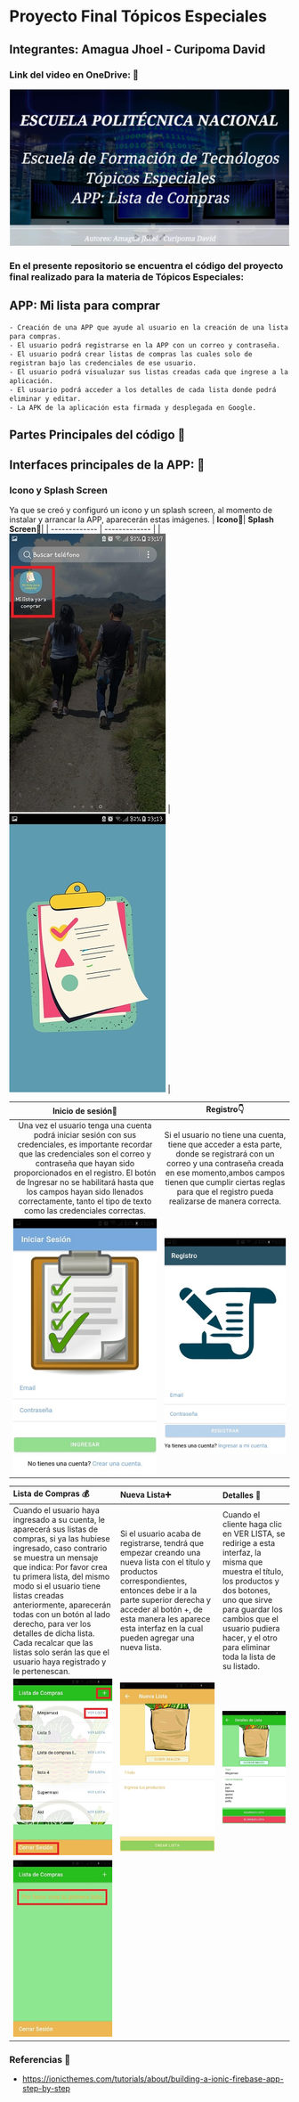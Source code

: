 # Proyecto Final Tópicos Especiales
##  Integrantes: Amagua Jhoel - Curipoma David
### Link del video en OneDrive: :movie_camera:
[![Watch the video](https://github.com/Davix316/ProyectoFinalTE/blob/main/images/video.PNG)](https://n9.cl/utmyk)
 
### En el presente repositorio se encuentra el código del proyecto final realizado para la materia de Tópicos Especiales:

## APP: Mi lista para comprar
```
- Creación de una APP que ayude al usuario en la creación de una lista para compras.
- El usuario podrá registrarse en la APP con un correo y contraseña.
- El usuario podrá crear listas de compras las cuales solo de registran bajo las credenciales de ese usuario.
- El usuario podrá visualuzar sus listas creadas cada que ingrese a la aplicación.
- El usuario podrá acceder a los detalles de cada lista donde podrá eliminar y editar.
- La APK de la aplicación esta firmada y desplegada en Google.
```
## Partes Principales del código :wrench:


## Interfaces principales de la APP: :iphone:
### Icono y Splash Screen
Ya que se creó y configuró un icono y un splash screen, al momento de instalar y arrancar la APP, aparecerán estas imágenes.
| **Icono**:radio_button:| **Splash Screen**:speech_balloon:| 
| ------------- | ------------- | 
|![Screenshot](icono.jfif) |![Screenshot](splash.jfif) |

| **Inicio de sesión**:bust_in_silhouette: | **Registro**:point_down: |
| :---: | :---: |
| Una vez el usuario tenga una cuenta podrá iniciar sesión con sus credenciales, es importante recordar que las credenciales son el correo y contraseña que hayan sido proporcionados en el registro. El botón de Ingresar no se habilitará hasta que los campos hayan sido llenados correctamente, tanto el tipo de texto como las credenciales correctas. | Si el usuario no tiene una cuenta, tiene que acceder a esta parte, donde se registrará con un correo y una contraseña creada en ese momento,ambos campos tienen que cumplir ciertas reglas para que el registro pueda realizarse de manera correcta. |
|![Screenshot](login.jfif)  |![Screenshot](registro.jfif) |

| **Lista de Compras** :moneybag: | **Nueva Lista**:heavy_plus_sign: | **Detalles** :memo:|
| :---        |     :---     |          :--- |
| Cuando el usuario haya ingresado a su cuenta, le aparecerá sus listas de compras, si ya las hubiese ingresado, caso contrario se muestra un mensaje que indica: Por favor crea tu primera lista, del mismo modo si el usuario tiene listas creadas anteriormente, aparecerán todas con un botón al lado derecho, para ver los detalles de dicha lista. Cada recalcar que las listas solo serán las que el usuario haya registrado y le pertenescan.| Si el usuario acaba de registrarse, tendrá que empezar creando una nueva lista con el título y productos correspondientes, entonces debe ir a la parte superior derecha y acceder al botón +, de esta manera les aparece esta interfaz en la cual pueden agregar una nueva lista. | Cuando el cliente haga clic en VER LISTA, se redirige a esta interfaz, la misma que muestra el título, los productos y dos botones, uno que sirve para guardar los cambios que el usuario pudiera hacer, y el otro para eliminar toda la lista de su listado.|
| ![Screenshot](lista.jfif) | ![Screenshot](nuevo.jfif)|![Screenshot](detalle.jfif)  |
|![Screenshot](sinlista.jfif)|



### Referencias :link:
- https://ionicthemes.com/tutorials/about/building-a-ionic-firebase-app-step-by-step 
